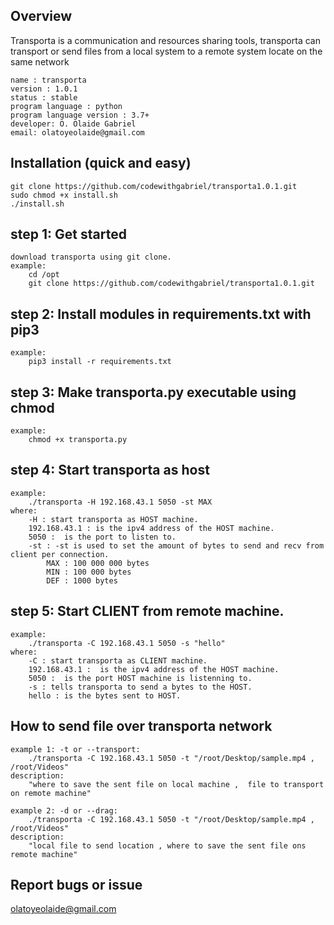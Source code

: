 Overview
---------

Transporta is a communication and resources sharing tools, transporta can transport or send files from a local system to a remote system locate on the same network

```shell
name : transporta
version : 1.0.1
status : stable
program language : python
program language version : 3.7+
developer: O. Olaide Gabriel
email: olatoyeolaide@gmail.com
```


Installation (quick and easy)
-----------------------------
	git clone https://github.com/codewithgabriel/transporta1.0.1.git
	sudo chmod +x install.sh
	./install.sh

step 1: Get started
-----------------------
	download transporta using git clone.
	example:
		cd /opt
		git clone https://github.com/codewithgabriel/transporta1.0.1.git
step 2: Install modules in requirements.txt with pip3
-----------------------------------------------------
	example:
		pip3 install -r requirements.txt

step 3: Make transporta.py executable using chmod
--------------------------------------------------
	example:
		chmod +x transporta.py
step 4: Start transporta as host
---------------------------------
	example:
		./transporta -H 192.168.43.1 5050 -st MAX
	where:
		-H : start transporta as HOST machine.
		192.168.43.1 : is the ipv4 address of the HOST machine.
		5050 :  is the port to listen to.
		-st : -st is used to set the amount of bytes to send and recv from client per connection.
			MAX : 100 000 000 bytes
			MIN : 100 000 bytes
			DEF : 1000 bytes
step 5: Start CLIENT from remote machine.
-----------------------------------------
	example:
		./transporta -C 192.168.43.1 5050 -s "hello"
	where:
		-C : start transporta as CLIENT machine.
		192.168.43.1 :  is the ipv4 address of the HOST machine.
		5050 :  is the port HOST machine is listenning to.
		-s : tells transporta to send a bytes to the HOST.
		hello : is the bytes sent to HOST.

How to send file over transporta network
----------------------------------------
	example 1: -t or --transport:
		./transporta -C 192.168.43.1 5050 -t "/root/Desktop/sample.mp4 , /root/Videos"
	description:
		"where to save the sent file on local machine ,  file to transport on remote machine"
	
	example 2: -d or --drag:
		./transporta -C 192.168.43.1 5050 -t "/root/Desktop/sample.mp4 , /root/Videos"
	description:
		"local file to send location , where to save the sent file ons remote machine"


Report bugs or issue
--------------------
olatoyeolaide@gmail.com

	
		
	
	
			
		 


